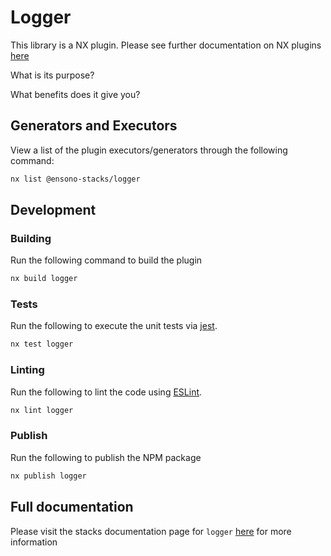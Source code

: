 # Logger

This library is a NX plugin. Please see further documentation on NX plugins
[here](https://nx.dev/plugin-features/create-your-own-plugin)

What is its purpose?

What benefits does it give you?

## Generators and Executors

View a list of the plugin executors/generators through the following command:

```bash
nx list @ensono-stacks/logger
```

## Development

### Building

Run the following command to build the plugin

```bash
nx build logger
```

### Tests

Run the following to execute the unit tests via [jest](https://jestjs.io/).

```bash
nx test logger
```

### Linting

Run the following to lint the code using [ESLint](https://eslint.org/).

```bash
nx lint logger
```

### Publish

Run the following to publish the NPM package

```bash
nx publish logger
```

## Full documentation

Please visit the stacks documentation page for `logger`
[here](https://stacks.amido.com/docs) for more information
